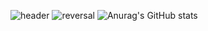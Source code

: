 ![header](https://capsule-render.vercel.app/api?color=gradient&customColorList=0,2,2,5,30)
![reversal](https://capsule-render.vercel.app/api?type=rect&text=RECT&fontAlign=30&fontSize=30&desc=Use%20theme&descAlign=60&descAlignY=50&theme=radical)
![Anurag's GitHub stats](https://github-readme-stats.vercel.app/api?username=Hyung-Gunny&show_icons=true&theme=radical)
